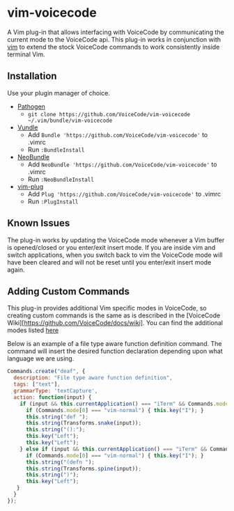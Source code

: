 # vim-voicecode

A Vim plug-in that allows interfacing with VoiceCode by communicating the
current mode to the VoiceCode api. This plug-in works in conjunction with
[vim](https://github.com/VoiceCode/vim) to extend the stock VoiceCode commands
to work consistently inside terminal Vim.

## Installation

Use your plugin manager of choice.

- [Pathogen](https://github.com/tpope/vim-pathogen)
  - `git clone https://github.com/VoiceCode/vim-voicecode ~/.vim/bundle/vim-voicecode`
- [Vundle](https://github.com/gmarik/vundle)
  - Add `Bundle 'https://github.com/VoiceCode/vim-voicecode'` to .vimrc
  - Run `:BundleInstall`
- [NeoBundle](https://github.com/Shougo/neobundle.vim)
  - Add `NeoBundle 'https://github.com/VoiceCode/vim-voicecode'` to .vimrc
  - Run `:NeoBundleInstall`
- [vim-plug](https://github.com/junegunn/vim-plug)
  - Add `Plug 'https://github.com/VoiceCode/vim-voicecode'` to .vimrc
  - Run `:PlugInstall`

## Known Issues

The plug-in works by updating the VoiceCode mode whenever a Vim buffer is
opened/closed or you enter/exit insert mode. If you are inside vim and switch
applications, when you switch back to vim the VoiceCode mode will have been
cleared and will not be reset until you enter/exit insert mode again.

## Adding Custom Commands

This plug-in provides additional Vim specific modes in VoiceCode, so creating
custom commands is the same as is described in the [VoiceCode Wiki][https://github.com/VoiceCode/docs/wiki].
You can find the additional modes listed [here](https://github.com/VoiceCode/vim/blob/master/mode_extensions.js)

Below is an example of a file type aware function definition command. The command
will insert the desired function declaration depending upon what language we
are using.

``` javascript
Commands.create("deaf", {
  description: "File type aware function definition",
  tags: ["text"],
  grammarType: 'textCapture',
  action: function(input) {
    if (input && this.currentApplication() === "iTerm" && Commands.mode[1] === "Python") {
      if (Commands.mode[0] === "vim-normal") { this.key("I"); }
      this.string("def ");
      this.string(Transforms.snake(input));
      this.string("():");
      this.key("Left");
      this.key("Left");
    } else if (input && this.currentApplication() === "iTerm" && Commands.mode[1] === "Clojure") {
      if (Commands.mode[0] === "vim-normal") { this.key("I"); }
      this.string("(defn ");
      this.string(Transforms.spine(input));
      this.string(")");
      this.key("Left");
   }
  }
});
```

